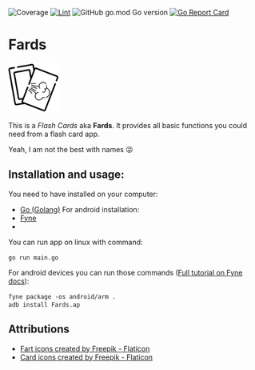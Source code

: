 ![Coverage](https://img.shields.io/badge/Coverage-66.7%25-yellow)
[![Lint](https://github.com/apiotrowski312/fards/actions/workflows/lint.yml/badge.svg)](https://github.com/apiotrowski312/fards/actions/workflows/lint.yml)
![GitHub go.mod Go version](https://img.shields.io/github/go-mod/go-version/apiotrowski312/fards)
[![Go Report Card](https://goreportcard.com/badge/github.com/apiotrowski312/fards)](https://goreportcard.com/report/github.com/apiotrowski312/fards)


# Fards

<picture>
  <source media="(prefers-color-scheme: dark)" srcset="assets/icon-white.png">
  <img alt="fards icon" src="assets/icon.png" width="100">
</picture>

This is a *Flash Cards* aka **Fards**. It provides all basic functions you could need from a flash card app. 

Yeah, I am not the best with names :stuck_out_tongue_winking_eye:

## Installation and usage:

You need to have installed on your computer:

- [Go (Golang)](https://go.dev/)
For android installation:
- [Fyne](https://fyne.io/) 
- 

You can run app on linux with command:

```
go run main.go
```

For android devices you can run those commands ([Full tutorial on Fyne docs](https://developer.fyne.io/started/mobile.html)):

```
fyne package -os android/arm .
adb install Fards.ap
```

## Attributions

- [Fart icons created by Freepik - Flaticon](https://www.flaticon.com/free-icons/fart)
- [Card icons created by Freepik - Flaticon](https://www.flaticon.com/free-icons/card)